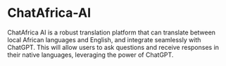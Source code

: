 # ChatAfrica-AI

ChatAfrica AI is a robust translation platform that can translate between local African 
languages and English, and integrate seamlessly with ChatGPT. This will allow users to ask 
questions and receive responses in their native languages, leveraging the power of ChatGPT.
